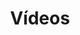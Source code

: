 ---
order: 10
view: Category
lang: pt-BR
active: false

title: Vídeos
description: HTML5, acessibilidade, UX, SEO, performance e webzcomponents? Sem redundância, mas aqui no HTML Moderno você aprende tudo de mais moderno sobre dev web
slug: videos
tags_by_cat: []

meta:
  - property: og:image
    content: https://htmlmoderno.com.br/html-moderno-image-share.png
  - name: twitter:image
    content: https://htmlmoderno.com.br/html-moderno-image-share.png
---